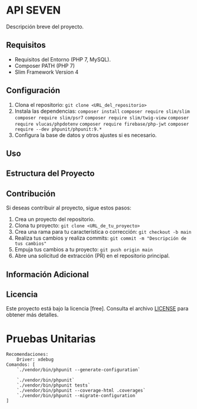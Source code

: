 # API SEVEN

Descripción breve del proyecto.

## Requisitos

- Requisitos del Entorno (PHP 7, MySQL).
- Composer PATH (PHP 7)
- Slim Framework Version 4

## Configuración

1. Clona el repositorio: `git clone <URL_del_repositorio>`
2. Instala las dependencias: `composer install`
    `composer require slim/slim`
    `composer require slim/psr7`
    `composer require slim/twig-view`
    `composer require vlucas/phpdotenv`
    `composer require firebase/php-jwt`
    `composer require --dev phpunit/phpunit:9.*`
3. Configura la base de datos y otros ajustes si es necesario.

## Uso



## Estructura del Proyecto



## Contribución

Si deseas contribuir al proyecto, sigue estos pasos:

1. Crea un proyecto del repositorio.
2. Clona tu proyecto: `git clone <URL_de_tu_proyecto>`
3. Crea una rama para tu característica o corrección: `git checkout -b main`
4. Realiza tus cambios y realiza commits: `git commit -m "Descripción de tus cambios"`
5. Empuja tus cambios a tu proyecto: `git push origin main`
6. Abre una solicitud de extracción (PR) en el repositorio principal.

## Información Adicional



## Licencia

Este proyecto está bajo la licencia [free]. Consulta el archivo [LICENSE](LICENSE) para obtener más detalles.

# Pruebas Unitarias
    Recomendaciones:
        Driver: xdebug
    Comandos: [
        `./vendor/bin/phpunit --generate-configuration`

        `./vendor/bin/phpunit`
        `./vendor/bin/phpunit tests`
        `./vendor/bin/phpunit --coverage-html .coverages`
        `./vendor/bin/phpunit --migrate-configuration`
    ]